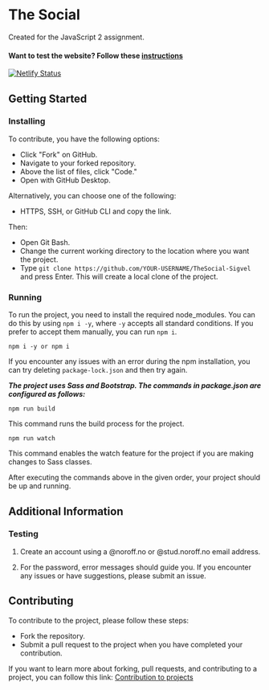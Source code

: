 # The Social
Created for the JavaScript 2 assignment.

#### Want to test the website? Follow these [instructions](#testing)

[![Netlify Status](https://api.netlify.com/api/v1/badges/83c2abc1-6a64-4bb6-b1c6-859f2076b7f2/deploy-status)](https://the-social-media.netlify.app/index.html)

## Getting Started

### Installing

To contribute, you have the following options:

- Click "Fork" on GitHub.
- Navigate to your forked repository.
- Above the list of files, click "Code."
- Open with GitHub Desktop.

Alternatively, you can choose one of the following:

- HTTPS, SSH, or GitHub CLI and copy the link.

Then:

- Open Git Bash.
- Change the current working directory to the location where you want the project.
- Type `git clone https://github.com/YOUR-USERNAME/TheSocial-Sigvel` and press Enter.
  This will create a local clone of the project.

### Running

To run the project, you need to install the required node_modules. You can do this by using `npm i -y`, where `-y` accepts all standard conditions. If you prefer to accept them manually, you can run `npm i`.

```
npm i -y or npm i
```

If you encounter any issues with an error during the npm installation, you can try deleting `package-lock.json` and then try again.

***The project uses Sass and Bootstrap. The commands in package.json are configured as follows:***

```
npm run build
```
This command runs the build process for the project.

```
npm run watch
```
This command enables the watch feature for the project if you are making changes to Sass classes.

After executing the commands above in the given order, your project should be up and running.

## Additional Information

<a name="testing"></a>
### Testing

1. Create an account using a @noroff.no or @stud.noroff.no email address.

2. For the password, error messages should guide you. If you encounter any issues or have suggestions, please submit an issue.

## Contributing

To contribute to the project, please follow these steps:

- Fork the repository.
- Submit a pull request to the project when you have completed your contribution.

If you want to learn more about forking, pull requests, and contributing to a project, you can follow this link: [Contribution to projects](https://docs.github.com/en/get-started/quickstart/contributing-to-projects)
